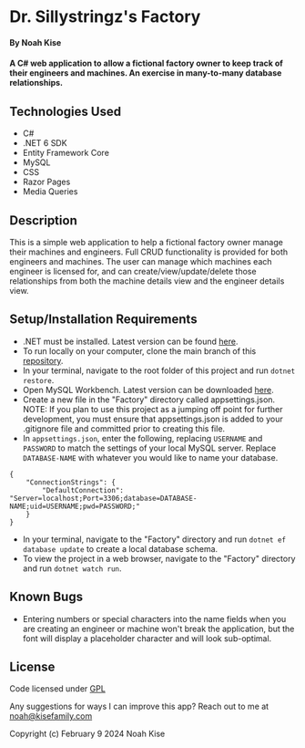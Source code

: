 # Dr. Sillystringz's Factory

#### By Noah Kise

#### A C# web application to allow a fictional factory owner to keep track of their engineers and machines. An exercise in many-to-many database relationships.

## Technologies Used

* C#
* .NET 6 SDK
* Entity Framework Core
* MySQL
* CSS
* Razor Pages
* Media Queries

## Description

This is a simple web application to help a fictional factory owner manage their machines and engineers. Full CRUD functionality is provided for both engineers and machines. The user can manage which machines each engineer is licensed for, and can create/view/update/delete those relationships from both the machine details view and the engineer details view.

## Setup/Installation Requirements

* .NET must be installed. Latest version can be found [here](https://dotnet.microsoft.com/en-us/).
* To run locally on your computer, clone the main branch of this [repository](https://github.com/NoahKise/dr-sillystringzs-factory).
* In your terminal, navigate to the root folder of this project and run `dotnet restore`.
* Open MySQL Workbench. Latest version can be downloaded [here](https://dev.mysql.com/downloads/workbench/).
* Create a new file in the "Factory" directory called appsettings.json. NOTE: If you plan to use this project as a jumping off point for further development, you must ensure that appsettings.json is added to your .gitignore file and committed prior to creating this file.
* In `appsettings.json`, enter the following, replacing `USERNAME` and `PASSWORD` to match the settings of your local MySQL server. Replace `DATABASE-NAME` with whatever you would like to name your database.
  
```
{
    "ConnectionStrings": {
        "DefaultConnection": "Server=localhost;Port=3306;database=DATABASE-NAME;uid=USERNAME;pwd=PASSWORD;"
    }
}
```
* In your terminal, navigate to the "Factory" directory and run `dotnet ef database update` to create a local database schema.
* To view the project in a web browser, navigate to the "Factory" directory and run `dotnet watch run`.

## Known Bugs

* Entering numbers or special characters into the name fields when you are creating an engineer or machine won't break the application, but the font will display a placeholder character and will look sub-optimal.

## License

Code licensed under [GPL](LICENSE.txt)

Any suggestions for ways I can improve this app? Reach out to me at noah@kisefamily.com

Copyright (c) February 9 2024 Noah Kise